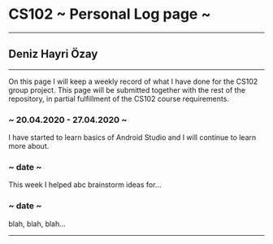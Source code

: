 # CS102 ~ Personal Log page ~
****
## Deniz Hayri Özay
****

On this page I will keep a weekly record of what I have done for the CS102 group project.
This page will be submitted together with the rest of the repository, in partial fulfillment of the CS102 course requirements.

### ~ 20.04.2020 - 27.04.2020 ~
I have started to learn basics of Android Studio and I will continue to learn more about. 
### ~ date ~
This week I helped abc brainstorm ideas for...

### ~ date ~
blah, blah, blah...

****
